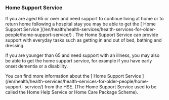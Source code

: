 ###  Home Support Service

If you are aged 65 or over and need support to continue living at home or to
return home following a hospital stay you may be able to get the [ Home
Support Service ](/en/health/health-services/health-services-for-older-
people/home-support-service/) . The Home Support Service can provide support
with everyday tasks such as getting in and out of bed, bathing and dressing.

If you are younger than 65 and need support with an illness, you may also be
able to get the home support service, for example if you have early onset
dementia or a disability.

You can find more information about the [ Home Support Service
](/en/health/health-services/health-services-for-older-people/home-support-
service/) from the HSE. (The Home Support Service used to be called the Home
Help Service or Home Care Package Scheme).
